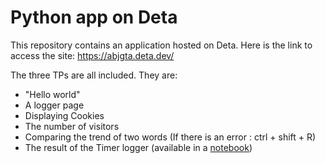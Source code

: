 # Python app on Deta

This repository contains an application hosted on Deta. Here is the link to access the site: https://abjgta.deta.dev/

The three TPs are all included. They are:

- "Hello world"
- A logger page
- Displaying Cookies
- The number of visitors
- Comparing the trend of two words (If there is an error : ctrl + shift + R)
- The result of the Timer logger (available in a [notebook](https://github.com/barthh/python-app-deta/blob/main/timer_log.ipynb))

